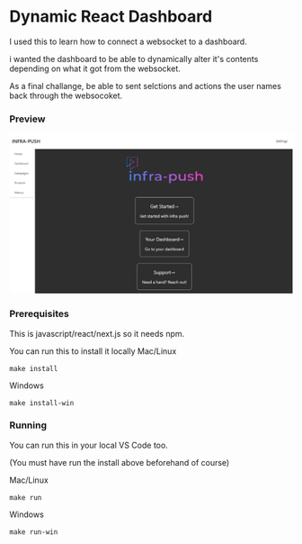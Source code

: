 # Dynamic React Dashboard

I used this to learn how to connect a websocket to a dashboard.

i wanted the dashboard to be able to dynamically alter it's contents depending on what it got from the websocket.

As a final challange, be able to sent selctions and actions the user names back through the websocoket.


### Preview

![Homepage](./docs/homepage.jpg)

### Prerequisites

This is javascript/react/next.js so it needs npm.

You can run this to install it locally
Mac/Linux
```
make install
```

Windows
```
make install-win
```

### Running 

You can run this in your local VS Code too.

(You must have run the install above beforehand of course)

Mac/Linux
```
make run
```

Windows
```
make run-win
```

